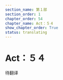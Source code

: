 ```yaml
---
section_name: 第１部
section_order: 1
chapter_order: 54
chapter_name: Act：５４
show_chapter_order: True
status: translating
---
```


# Act：５４
待翻译
